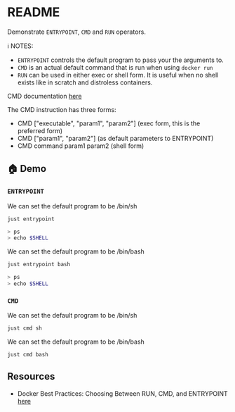 # README

Demonstrate `ENTRYPOINT`, `CMD` and `RUN` operators.  

ℹ️ NOTES:

* `ENTRYPOINT` controls the default program to pass your the arguments to.  
* `CMD` is an actual default command that is run when using `docker run`
* `RUN` can be used in either exec or shell form. It is useful when no shell exists like in scratch and distroless containers.  

CMD documentation [here](https://docs.docker.com/engine/reference/builder/#cmd)  

The CMD instruction has three forms:

* CMD ["executable", "param1", "param2"] (exec form, this is the preferred form)  
* CMD ["param1", "param2"] (as default parameters to ENTRYPOINT)  
* CMD command param1 param2 (shell form)  

## 🏠 Demo

### `ENTRYPOINT`

We can set the default program to be /bin/sh

```sh
just entrypoint

> ps
> echo $SHELL             
```

We can set the default program to be /bin/bash

```sh
just entrypoint bash

> ps
> echo $SHELL             
```

### `CMD`

We can set the default program to be /bin/sh

```sh
just cmd sh
```
  
We can set the default program to be /bin/bash

```sh
just cmd bash                      
```

## Resources

* Docker Best Practices: Choosing Between RUN, CMD, and ENTRYPOINT [here](https://www.docker.com/blog/docker-best-practices-choosing-between-run-cmd-and-entrypoint/)